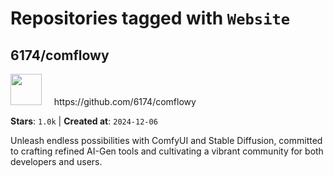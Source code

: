 # Repositories tagged with `Website`


## 6174/comflowy


<a href='https://github.com/6174/comflowy'>
<img src="https://avatars.githubusercontent.com/u/3872872?v=4" width="50" height="50"></a> &nbsp; &nbsp; https://github.com/6174/comflowy

**Stars**: `1.0k` | **Created at**: `2024-12-06`


Unleash endless possibilities with ComfyUI and Stable Diffusion, committed to crafting refined AI-Gen tools and cultivating a vibrant community for both developers and users. 
